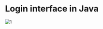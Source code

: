 # Login interface in Java

![1](https://user-images.githubusercontent.com/81974576/136442455-6688fa5d-9a29-4282-b98a-c9b6fe4ea3f3.png)
